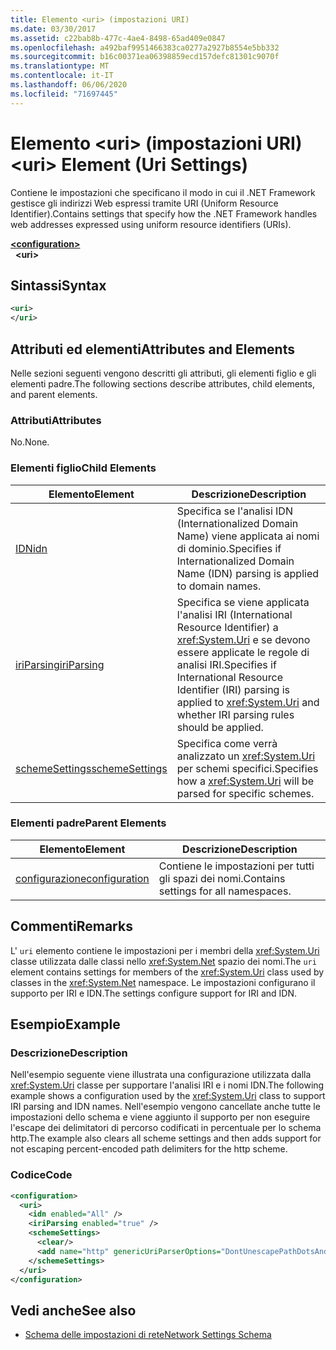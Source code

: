 ```yaml
---
title: Elemento <uri> (impostazioni URI)
ms.date: 03/30/2017
ms.assetid: c22bab8b-477c-4ae4-8498-65ad409e0847
ms.openlocfilehash: a492baf9951466383ca0277a2927b8554e5bb332
ms.sourcegitcommit: b16c00371ea06398859ecd157defc81301c9070f
ms.translationtype: MT
ms.contentlocale: it-IT
ms.lasthandoff: 06/06/2020
ms.locfileid: "71697445"
---
```

# <a name="uri-element-uri-settings"></a><span data-ttu-id="879a8-102">Elemento \<uri> (impostazioni URI)</span><span class="sxs-lookup"><span data-stu-id="879a8-102">\<uri> Element (Uri Settings)</span></span>
<span data-ttu-id="879a8-103">Contiene le impostazioni che specificano il modo in cui il .NET Framework gestisce gli indirizzi Web espressi tramite URI (Uniform Resource Identifier).</span><span class="sxs-lookup"><span data-stu-id="879a8-103">Contains settings that specify how the .NET Framework handles web addresses expressed using uniform resource identifiers (URIs).</span></span>  
  
[**\<configuration>**](../configuration-element.md)  
&nbsp;&nbsp;**\<uri>**  
  
## <a name="syntax"></a><span data-ttu-id="879a8-104">Sintassi</span><span class="sxs-lookup"><span data-stu-id="879a8-104">Syntax</span></span>  
  
```xml  
<uri>  
</uri>  
```  
  
## <a name="attributes-and-elements"></a><span data-ttu-id="879a8-105">Attributi ed elementi</span><span class="sxs-lookup"><span data-stu-id="879a8-105">Attributes and Elements</span></span>  
 <span data-ttu-id="879a8-106">Nelle sezioni seguenti vengono descritti gli attributi, gli elementi figlio e gli elementi padre.</span><span class="sxs-lookup"><span data-stu-id="879a8-106">The following sections describe attributes, child elements, and parent elements.</span></span>  
  
### <a name="attributes"></a><span data-ttu-id="879a8-107">Attributi</span><span class="sxs-lookup"><span data-stu-id="879a8-107">Attributes</span></span>  
 <span data-ttu-id="879a8-108">No.</span><span class="sxs-lookup"><span data-stu-id="879a8-108">None.</span></span>  
  
### <a name="child-elements"></a><span data-ttu-id="879a8-109">Elementi figlio</span><span class="sxs-lookup"><span data-stu-id="879a8-109">Child Elements</span></span>  
  
|<span data-ttu-id="879a8-110">**Elemento**</span><span class="sxs-lookup"><span data-stu-id="879a8-110">**Element**</span></span>|<span data-ttu-id="879a8-111">**Descrizione**</span><span class="sxs-lookup"><span data-stu-id="879a8-111">**Description**</span></span>|  
|-----------------|---------------------|  
|[<span data-ttu-id="879a8-112">IDN</span><span class="sxs-lookup"><span data-stu-id="879a8-112">idn</span></span>](idn-element-uri-settings.md)|<span data-ttu-id="879a8-113">Specifica se l'analisi IDN (Internationalized Domain Name) viene applicata ai nomi di dominio.</span><span class="sxs-lookup"><span data-stu-id="879a8-113">Specifies if Internationalized Domain Name (IDN) parsing is applied to domain names.</span></span>|  
|[<span data-ttu-id="879a8-114">iriParsing</span><span class="sxs-lookup"><span data-stu-id="879a8-114">iriParsing</span></span>](iriparsing-element-uri-settings.md)|<span data-ttu-id="879a8-115">Specifica se viene applicata l'analisi IRI (International Resource Identifier) a <xref:System.Uri> e se devono essere applicate le regole di analisi IRI.</span><span class="sxs-lookup"><span data-stu-id="879a8-115">Specifies if International Resource Identifier (IRI) parsing is applied to <xref:System.Uri> and whether IRI parsing rules should be applied.</span></span>|  
|[<span data-ttu-id="879a8-116">schemeSettings</span><span class="sxs-lookup"><span data-stu-id="879a8-116">schemeSettings</span></span>](schemesettings-element-uri-settings.md)|<span data-ttu-id="879a8-117">Specifica come verrà analizzato un <xref:System.Uri> per schemi specifici.</span><span class="sxs-lookup"><span data-stu-id="879a8-117">Specifies how a <xref:System.Uri> will be parsed for specific schemes.</span></span>|  
  
### <a name="parent-elements"></a><span data-ttu-id="879a8-118">Elementi padre</span><span class="sxs-lookup"><span data-stu-id="879a8-118">Parent Elements</span></span>  
  
|<span data-ttu-id="879a8-119">**Elemento**</span><span class="sxs-lookup"><span data-stu-id="879a8-119">**Element**</span></span>|<span data-ttu-id="879a8-120">**Descrizione**</span><span class="sxs-lookup"><span data-stu-id="879a8-120">**Description**</span></span>|  
|-----------------|---------------------|  
|[<span data-ttu-id="879a8-121">configurazione</span><span class="sxs-lookup"><span data-stu-id="879a8-121">configuration</span></span>](../configuration-element.md)|<span data-ttu-id="879a8-122">Contiene le impostazioni per tutti gli spazi dei nomi.</span><span class="sxs-lookup"><span data-stu-id="879a8-122">Contains settings for all namespaces.</span></span>|  
  
## <a name="remarks"></a><span data-ttu-id="879a8-123">Commenti</span><span class="sxs-lookup"><span data-stu-id="879a8-123">Remarks</span></span>  
 <span data-ttu-id="879a8-124">L' `uri` elemento contiene le impostazioni per i membri della <xref:System.Uri> classe utilizzata dalle classi nello <xref:System.Net> spazio dei nomi.</span><span class="sxs-lookup"><span data-stu-id="879a8-124">The `uri` element contains settings for members of the <xref:System.Uri> class used by classes in the <xref:System.Net> namespace.</span></span> <span data-ttu-id="879a8-125">Le impostazioni configurano il supporto per IRI e IDN.</span><span class="sxs-lookup"><span data-stu-id="879a8-125">The settings configure support for IRI and IDN.</span></span>  
  
## <a name="example"></a><span data-ttu-id="879a8-126">Esempio</span><span class="sxs-lookup"><span data-stu-id="879a8-126">Example</span></span>  
  
### <a name="description"></a><span data-ttu-id="879a8-127">Descrizione</span><span class="sxs-lookup"><span data-stu-id="879a8-127">Description</span></span>  
 <span data-ttu-id="879a8-128">Nell'esempio seguente viene illustrata una configurazione utilizzata dalla <xref:System.Uri> classe per supportare l'analisi IRI e i nomi IDN.</span><span class="sxs-lookup"><span data-stu-id="879a8-128">The following example shows a configuration used by the <xref:System.Uri> class to support IRI parsing and IDN names.</span></span> <span data-ttu-id="879a8-129">Nell'esempio vengono cancellate anche tutte le impostazioni dello schema e viene aggiunto il supporto per non eseguire l'escape dei delimitatori di percorso codificati in percentuale per lo schema http.</span><span class="sxs-lookup"><span data-stu-id="879a8-129">The example also clears all scheme settings and then adds support for not escaping percent-encoded path delimiters for the http scheme.</span></span>  
  
### <a name="code"></a><span data-ttu-id="879a8-130">Codice</span><span class="sxs-lookup"><span data-stu-id="879a8-130">Code</span></span>  
  
```xml  
<configuration>  
  <uri>  
    <idn enabled="All" />  
    <iriParsing enabled="true" />  
    <schemeSettings>  
      <clear/>  
      <add name="http" genericUriParserOptions="DontUnescapePathDotsAndSlashes"/>  
    </schemeSettings>  
  </uri>  
</configuration>  
```  
  
## <a name="see-also"></a><span data-ttu-id="879a8-131">Vedi anche</span><span class="sxs-lookup"><span data-stu-id="879a8-131">See also</span></span>

- [<span data-ttu-id="879a8-132">Schema delle impostazioni di rete</span><span class="sxs-lookup"><span data-stu-id="879a8-132">Network Settings Schema</span></span>](index.md)
